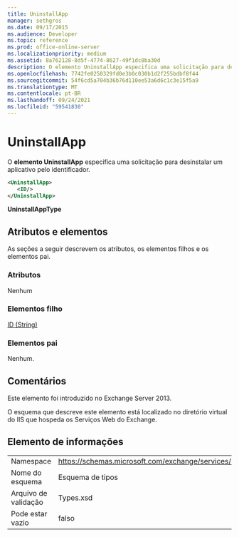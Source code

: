 ```yaml
---
title: UninstallApp
manager: sethgros
ms.date: 09/17/2015
ms.audience: Developer
ms.topic: reference
ms.prod: office-online-server
ms.localizationpriority: medium
ms.assetid: 8a762128-8d5f-4774-8627-49f1dc8ba30d
description: O elemento UninstallApp especifica uma solicitação para desinstalar um aplicativo pelo identificador.
ms.openlocfilehash: 7742fe0250329fd0e3b0c030b1d2f255bdbf8f44
ms.sourcegitcommit: 54f6cd5a704b36b76d110ee53a6d6c1c3e15f5a9
ms.translationtype: MT
ms.contentlocale: pt-BR
ms.lasthandoff: 09/24/2021
ms.locfileid: "59541830"
---
```

# <a name="uninstallapp"></a>UninstallApp

O **elemento UninstallApp** especifica uma solicitação para desinstalar um aplicativo pelo identificador. 
  
```XML
<UninstallApp>
   <ID/>
</UninstallApp>
```

 **UninstallAppType**
## <a name="attributes-and-elements"></a>Atributos e elementos

As seções a seguir descrevem os atributos, os elementos filhos e os elementos pai.
  
### <a name="attributes"></a>Atributos

Nenhum
  
### <a name="child-elements"></a>Elementos filho

[ID (String)](id-string.md)
  
### <a name="parent-elements"></a>Elementos pai

Nenhum.
  
## <a name="remarks"></a>Comentários

Este elemento foi introduzido no Exchange Server 2013.
  
O esquema que descreve este elemento está localizado no diretório virtual do IIS que hospeda os Serviços Web do Exchange.
  
## <a name="element-information"></a>Elemento de informações

|||
|:-----|:-----|
|Namespace  <br/> |https://schemas.microsoft.com/exchange/services/2006/types  <br/> |
|Nome do esquema  <br/> |Esquema de tipos  <br/> |
|Arquivo de validação  <br/> |Types.xsd  <br/> |
|Pode estar vazio  <br/> |falso  <br/> |
   

